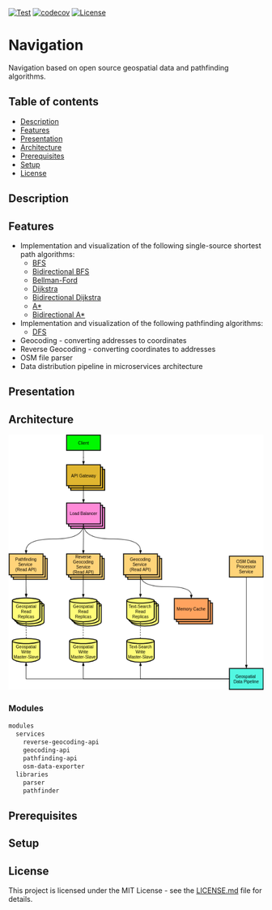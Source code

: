 [![Test](https://github.com/Nalhin/Navigation/actions/workflows/test.yml/badge.svg?branch=main)](https://github.com/Nalhin/Navigation/actions/workflows/test.yml)
[![codecov](https://codecov.io/gh/Nalhin/Navigation/branch/main/graph/badge.svg)](https://codecov.io/gh/Nalhin/Navigation)
[![License](https://img.shields.io/github/license/nalhin/Navigation)](LICENSE.md)

# Navigation

Navigation based on open source geospatial data and pathfinding algorithms.

## Table of contents
* [Description](#description)
* [Features](#features)
* [Presentation](#presentation)  
* [Architecture](#architecture)
* [Prerequisites](#prerequisites)
* [Setup](#setup)  
* [License](#license)

## Description

## Features

* Implementation and visualization of the following single-source shortest path algorithms:
  * [BFS](backend/libraries/pathfinder/src/main/java/com/navigation/pathfinder/pathfinding/BFSPathfindingStrategy.java) 
  * [Bidirectional BFS](backend/libraries/pathfinder/src/main/java/com/navigation/pathfinder/pathfinding/BidirectionalBFSPathfindingStrategy.java)
  * [Bellman-Ford](backend/libraries/pathfinder/src/main/java/com/navigation/pathfinder/pathfinding/BellmanFordPathfindingStrategy.java)
  * [Dijkstra](backend/libraries/pathfinder/src/main/java/com/navigation/pathfinder/pathfinding/DijkstraPathfindingStrategy.java)
  * [Bidirectional Dijkstra](backend/libraries/pathfinder/src/main/java/com/navigation/pathfinder/pathfinding/BidirectionalDijkstraPathfindingStrategy.java)
  * [A*](backend/libraries/pathfinder/src/main/java/com/navigation/pathfinder/pathfinding/AStarPathfindingStrategy.java)
  * [Bidirectional A*](backend/libraries/pathfinder/src/main/java/com/navigation/pathfinder/pathfinding/BidirectionalAStarPathfindingStrategy.java)
* Implementation and visualization of the following pathfinding algorithms:
  * [DFS](backend/libraries/pathfinder/src/main/java/com/navigation/pathfinder/pathfinding/DFSPathfindingStrategy.java)
* Geocoding - converting addresses to coordinates
* Reverse Geocoding - converting coordinates to addresses
* OSM file parser
* Data distribution pipeline in microservices architecture

## Presentation

## Architecture

<p align="center">
    <img src="architecture/architecture.png" alt="architecture"/>
</p>

### Modules

```
modules
  services 
    reverse-geocoding-api
    geocoding-api
    pathfinding-api
    osm-data-exporter
  libraries 
    parser
    pathfinder

```

## Prerequisites

## Setup

## License

This project is licensed under the MIT License - see the [LICENSE.md](LICENSE.md) file for details.